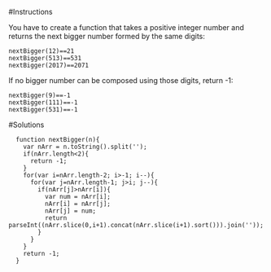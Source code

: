 #Instructions

  You have to create a function that takes a positive integer number and returns the next bigger number formed by the same digits:

  ```
  nextBigger(12)==21
  nextBigger(513)==531
  nextBigger(2017)==2071
  ```
  If no bigger number can be composed using those digits, return -1:

  ```
  nextBigger(9)==-1
  nextBigger(111)==-1
  nextBigger(531)==-1
  ```

#Solutions

```
  function nextBigger(n){
    var nArr = n.toString().split('');
    if(nArr.length<2){
      return -1;
    }
    for(var i=nArr.length-2; i>-1; i--){
      for(var j=nArr.length-1; j>i; j--){
        if(nArr[j]>nArr[i]){
          var num = nArr[i];
          nArr[i] = nArr[j];
          nArr[j] = num;
          return parseInt((nArr.slice(0,i+1).concat(nArr.slice(i+1).sort())).join(''));
        }
      }
    }
    return -1;
  }
```